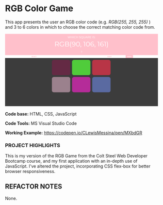 ﻿
# RGB Color Game
This app presents the user an RGB color code (e.g. *RGB(255, 255, 255)* ) and 3 to 6 colors in which to choose the correct matching color code from.

![](https://raw.githubusercontent.com/CLewisMessina/RGB_Color_Game/master/img/RGBColor.png)

**Code base:** HTML, CSS, JavaScript

**Code Tools:** MS Visual Studio Code

**Working Example:** https://codepen.io/CLewisMessina/pen/MXbdGR


### PROJECT HIGHLIGHTS
This is my version of the RGB Game from the Colt Steel Web Developer Bootcamp course, and my first application with an in-depth use of JavaScript. I've altered the project, incorporating CSS flex-box for better browser responsiveness. 


## REFACTOR NOTES
None.

